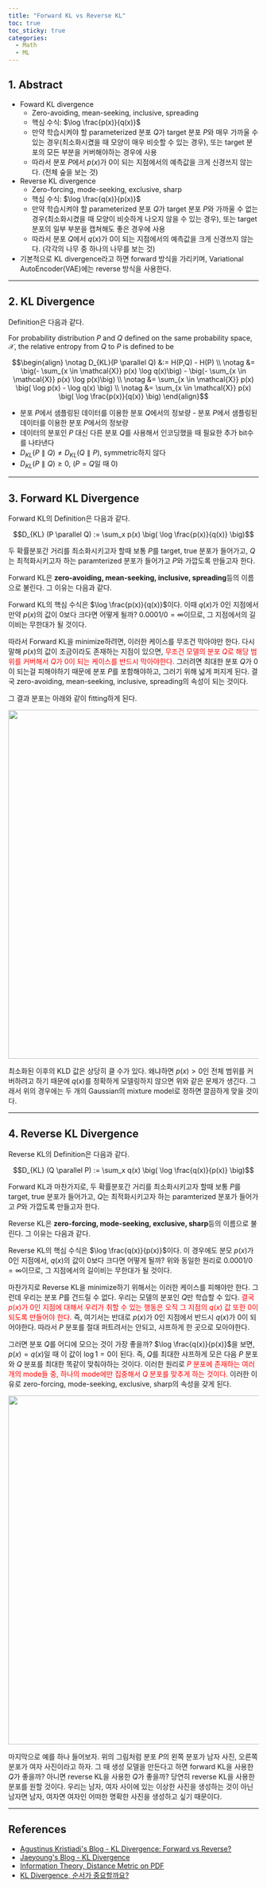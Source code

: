 ```yaml
---
title: "Forward KL vs Reverse KL"
toc: true
toc_sticky: true
categories:
  - Math
  - ML
---
```


## 1. Abstract

- Foward KL divergence
  - Zero-avoiding, mean-seeking, inclusive, spreading
  - 핵심 수식: $\log \frac{p(x)}{q(x)}$
  - 만약 학습시켜야 할 parameterized 분포 $Q$가 target 분포 $P$와 매우 가까울 수 있는 경우(최소화시켰을 때 모양이 매우 비슷할 수 있는 경우), 또는 target 분포의 모든 부분을 커버해야하는 경우에 사용
  - 따라서 분포 $P$에서 $p(x)$가 0이 되는 지점에서의 예측값을 크게 신경쓰지 않는다. (전체 숲을 보는 것)
- Reverse KL divergence
  - Zero-forcing, mode-seeking, exclusive, sharp
  - 핵심 수식: $\log \frac{q(x)}{p(x)}$
  - 만약 학습시켜야 할 parameterized 분포 $Q$가 target 분포 $P$와 가까울 수 없는 경우(최소화시켰을 때 모양이 비슷하게 나오지 않을 수 있는 경우), 또는 target 분포의 일부 부분을 캡쳐해도 좋은 경우에 사용
  - 따라서 분포 $Q$에서 $q(x)$가 0이 되는 지점에서의 예측값을 크게 신경쓰지 않는다. (각각의 나무 중 하나의 나무를 보는 것)
- 기본적으로 KL divergence라고 하면 forward 방식을 가리키며, Variational AutoEncoder(VAE)에는 reverse 방식을 사용한다.

---

## 2. KL Divergence

Definition은 다음과 같다.

For probability distribution $P$ and $Q$ defined on the same probability space, $\mathcal{X}$, the relative entropy from $Q$ to $P$ is defined to be

$$\begin{align} \notag D_{KL}(P \parallel Q) &:= H(P,Q) - H(P)
\\ \notag &= \big(- \sum_{x \in \mathcal{X}} p(x) \log q(x)\big) - \big(- \sum_{x \in \mathcal{X}} p(x) \log p(x)\big)
\\ \notag &= \sum_{x \in \mathcal{X}} p(x) \big( \log p(x) - \log q(x) \big)
\\ \notag &= \sum_{x \in \mathcal{X}} p(x) \big( \log \frac{p(x)}{q(x)} \big)
\end{align}$$

- 분포 $P$에서 샘플링된 데이터를 이용한 분포 $Q$에서의 정보량 - 분포 $P$에서 샘플링된 데이터를 이용한 분포 $P$에서의 정보량
- 데이터의 분포인 $P$ 대신 다른 분포 $Q$를 사용해서 인코딩했을 때 필요한 추가 bit수를 나타낸다
- $D_{KL} (P \parallel Q) \neq D_{KL} (Q \parallel P)$, symmetric하지 않다
- $D_{KL} (P \parallel Q) \geq 0$, ($P=Q$일 때 $0$)

---

## 3. Forward KL Divergence

Forward KL의 Definition은 다음과 같다.

$$D_{KL} (P \parallel Q) := \sum_x p(x) \big( \log \frac{p(x)}{q(x)} \big)$$

두 확률분포간 거리를 최소화시키고자 할때 보통 $P$를 target, true 분포가 들어가고, $Q$는 최적화시키고자 하는 paramterized 분포가 들어가고 $P$와 가깝도록 만들고자 한다.

Forward KL은 **zero-avoiding, mean-seeking, inclusive, spreading**등의 이름으로 불린다. 그 이유는 다음과 같다.

Forward KL의 핵심 수식은 $\log \frac{p(x)}{q(x)}$이다. 이때 $q(x)$가 0인 지점에서 만약 $p(x)$의 값이 0보다 크다면 어떻게 될까? $0.0001 / 0 = \infty$이므로, 그 지점에서의 길이비는 무한대가 될 것이다.

따라서 Forward KL을 minimize하려면, 이러한 케이스를 무조건 막아야만 한다. 다시 말해 $p(x)$의 값이 조금이라도 존재하는 지점이 있으면, <span style="color:red">무조건 모델의 분포 $Q$로 해당 범위를 커버해서 $Q$가 0이 되는 케이스를 반드시 막아야한다.</span> 그러려면 최대한 분포 $Q$가 0이 되는걸 피해야하기 때문에 분포 $P$를 포함해야하고, 그러기 위해 넓게 퍼지게 된다. 결국 zero-avoiding, mean-seeking, inclusive, spreading의 속성이 되는 것이다.

그 결과 분포는 아래와 같이 fitting하게 된다.

<center> <img src='../../../assets/images/kl/forward_kl.png' width="700"> </center>

최소화된 이후의 KLD 값은 상당히 클 수가 있다. 왜냐하면 $p(x) > 0$인 전체 범위를 커버하려고 하기 때문에 $q(x)$를 정확하게 모델링하지 않으면 위와 같은 문제가 생긴다. 그래서 위의 경우에는 두 개의 Gaussian의 mixture model로 정하면 깔끔하게 맞을 것이다.

---

## 4. Reverse KL Divergence

Reverse KL의 Definition은 다음과 같다.

$$D_{KL} (Q \parallel P) := \sum_x q(x) \big( \log \frac{q(x)}{p(x)} \big)$$

Forward KL과 마찬가지로, 두 확률분포간 거리를 최소화시키고자 할때 보통 $P$를 target, true 분포가 들어가고, $Q$는 최적화시키고자 하는 paramterized 분포가 들어가고 $P$와 가깝도록 만들고자 한다.

Reverse KL은 **zero-forcing, mode-seeking, exclusive, sharp**등의 이름으로 불린다. 그 이유는 다음과 같다.

Reverse KL의 핵심 수식은 $\log \frac{q(x)}{p(x)}$이다. 이 경우에도 분모 $p(x)$가 0인 지점에서, $q(x)$의 값이 0보다 크다면 어떻게 될까? 위와 동일한 원리로 $0.0001 / 0 = \infty$이므로, 그 지점에서의 길이비는 무한대가 될 것이다.

마찬가지로 Reverse KL을 minimize하기 위해서는 이러한 케이스를 피해야만 한다. 그런데 우리는 분포 $P$를 건드릴 수 없다. 우리는 모델의 분포인 $Q$만 학습할 수 있다. <span style="color:red">결국 $p(x)$가 0인 지점에 대해서 우리가 취할 수 있는 행동은 오직 그 지점의 $q(x)$ 값 또한 0이 되도록 만들어야 한다.</span> 즉, 여기서는 반대로 $p(x)$가 0인 지점에서 반드시 $q(x)$가 0이 되어야한다. 따라서 $P$ 분포를 절대 퍼트려서는 안되고, 샤프하게 한 곳으로 모아야한다.

그러면 분포 $Q$를 어디에 모으는 것이 가장 좋을까? $\log \frac{q(x)}{p(x)}$을 보면, $p(x)=q(x)$일 때 이 값이 $\log 1 = 0$이 된다. 즉, $Q$를 최대한 샤프하게 모은 다음 $P$ 분포와 $Q$ 분포를 최대한 똑같이 맞춰야하는 것이다. 이러한 원리로 <span style="color:red">$P$ 분포에 존재하는 여러 개의 mode들 중, 하나의 mode에만 집중해서 $Q$ 분포를 맞추게 하는 것이다.</span> 이러한 이유로 zero-forcing, mode-seeking, exclusive, sharp의 속성을 갖게 된다.

<center> <img src='../../../assets/images/kl/reverse_kl.png' width="700"> </center>

마지막으로 예를 하나 들어보자. 위의 그림처럼 분포 $P$의 왼쪽 분포가 남자 사진, 오른쪽 분포가 여자 사진이라고 하자. 그 때 생성 모델을 만든다고 하면 forward KL을 사용한 $Q$가 좋을까? 아니면 reverse KL을 사용한 $Q$가 좋을까? 당연히 reverse KL을 사용한 분포를 원할 것이다. 우리는 남자, 여자 사이에 있는 이상한 사진을 생성하는 것이 아닌 남자면 남자, 여자면 여자인 어떠한 명확한 사진을 생성하고 싶기 때문이다.

---

## References

- [Agustinus Kristiadi's Blog - KL Divergence: Forward vs Reverse?](https://wiseodd.github.io/techblog/2016/12/21/forward-reverse-kl/)
- [Jaeyoung's Blog - KL Divergence](https://en.wikipedia.org/wiki/Entropy_(information_theory))
- [Information Theory, Distance Metric on PDF](https://en.wikipedia.org/wiki/Cross_entropy)
- [KL Divergence, 순서가 중요할까요?](https://www.youtube.com/watch?v=c5nTnvGHG4E)
